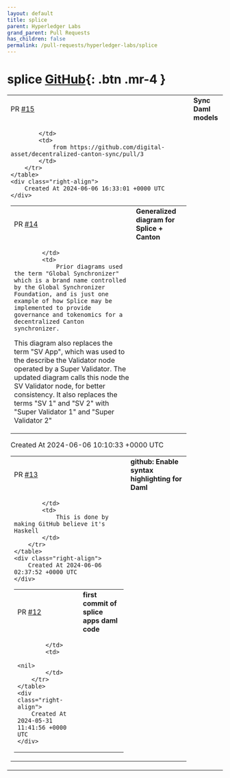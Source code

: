 ```yaml
---
layout: default
title: splice
parent: Hyperledger Labs
grand_parent: Pull Requests
has_children: false
permalink: /pull-requests/hyperledger-labs/splice
---
```


# splice <span class="fs-3 right-align">[GitHub](https://github.com/hyperledger-labs/splice){: .btn .mr-4 }</span>


<div>
    <table>
        <tr>
            <td>
                PR <a href="https://github.com/hyperledger-labs/splice/pull/15" class=".btn">#15</a>
            </td>
            <td>
                <b>
                    Sync Daml models
                </b>
            </td>
        </tr>
        <tr>
            <td>
                
            </td>
            <td>
                from https://github.com/digital-asset/decentralized-canton-sync/pull/3
            </td>
        </tr>
    </table>
    <div class="right-align">
        Created At 2024-06-06 16:33:01 +0000 UTC
    </div>
</div>

<div>
    <table>
        <tr>
            <td>
                PR <a href="https://github.com/hyperledger-labs/splice/pull/14" class=".btn">#14</a>
            </td>
            <td>
                <b>
                    Generalized diagram for Splice + Canton
                </b>
            </td>
        </tr>
        <tr>
            <td>
                
            </td>
            <td>
                Prior diagrams used the term "Global Synchronizer" which is a brand name controlled by the Global Synchronizer Foundation, and is just one example of how Splice may be implemented to provide governance and tokenomics for a decentralized Canton synchronizer.

This diagram also replaces the term "SV App", which was used to the describe the Validator node operated by a Super Validator. The updated diagram calls this node the SV Validator node, for better consistency. It also replaces the terms "SV 1" and "SV 2" with "Super Validator 1" and "Super Validator 2"
            </td>
        </tr>
    </table>
    <div class="right-align">
        Created At 2024-06-06 10:10:33 +0000 UTC
    </div>
</div>

<div>
    <table>
        <tr>
            <td>
                PR <a href="https://github.com/hyperledger-labs/splice/pull/13" class=".btn">#13</a>
            </td>
            <td>
                <b>
                    github: Enable syntax highlighting for Daml
                </b>
            </td>
        </tr>
        <tr>
            <td>
                
            </td>
            <td>
                This is done by making GitHub believe it's Haskell
            </td>
        </tr>
    </table>
    <div class="right-align">
        Created At 2024-06-06 02:37:52 +0000 UTC
    </div>
</div>

<div>
    <table>
        <tr>
            <td>
                PR <a href="https://github.com/hyperledger-labs/splice/pull/12" class=".btn">#12</a>
            </td>
            <td>
                <b>
                    first commit of splice apps daml code
                </b>
            </td>
        </tr>
        <tr>
            <td>
                
            </td>
            <td>
                <nil>
            </td>
        </tr>
    </table>
    <div class="right-align">
        Created At 2024-05-31 11:41:56 +0000 UTC
    </div>
</div>

